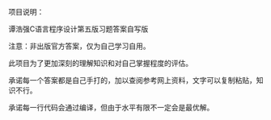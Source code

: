 项目说明：


谭浩强C语言程序设计第五版习题答案自写版

注意：非出版官方答案，仅为自己学习自用。

此项目为了更加深刻的理解知识和对自己掌握程度的评估。 


承诺每一个答案都是自己手打的，加以查阅参考网上资料，文字可以复制粘贴，知识不行。  


承诺每一行代码会通过编译，但由于水平有限不一定会是最优解。




